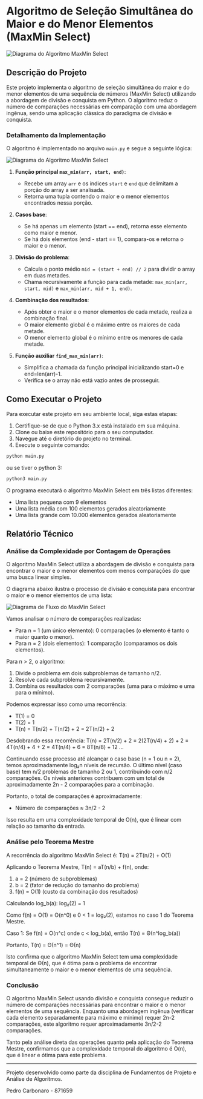 # Algoritmo de Seleção Simultânea do Maior e do Menor Elementos (MaxMin Select)

![Diagrama do Algoritmo MaxMin Select](./assets/maxmin_select_diagram.png)

## Descrição do Projeto

Este projeto implementa o algoritmo de seleção simultânea do maior e do menor elementos de uma sequência de números (MaxMin Select) utilizando a abordagem de divisão e conquista em Python. O algoritmo reduz o número de comparações necessárias em comparação com uma abordagem ingênua, sendo uma aplicação clássica do paradigma de divisão e conquista.

### Detalhamento da Implementação

O algoritmo é implementado no arquivo `main.py` e segue a seguinte lógica:

![Diagrama do Algoritmo MaxMin Select](./assets/maxmin_select_diagram.png)

1. **Função principal `max_min(arr, start, end)`**:
   - Recebe um array `arr` e os índices `start` e `end` que delimitam a porção do array a ser analisada.
   - Retorna uma tupla contendo o maior e o menor elementos encontrados nessa porção.

2. **Casos base**:
   - Se há apenas um elemento (start == end), retorna esse elemento como maior e menor.
   - Se há dois elementos (end - start == 1), compara-os e retorna o maior e o menor.

3. **Divisão do problema**:
   - Calcula o ponto médio `mid = (start + end) // 2` para dividir o array em duas metades.
   - Chama recursivamente a função para cada metade: `max_min(arr, start, mid)` e `max_min(arr, mid + 1, end)`.

4. **Combinação dos resultados**:
   - Após obter o maior e o menor elementos de cada metade, realiza a combinação final.
   - O maior elemento global é o máximo entre os maiores de cada metade.
   - O menor elemento global é o mínimo entre os menores de cada metade.

5. **Função auxiliar `find_max_min(arr)`**:
   - Simplifica a chamada da função principal inicializando start=0 e end=len(arr)-1.
   - Verifica se o array não está vazio antes de prosseguir.

## Como Executar o Projeto

Para executar este projeto em seu ambiente local, siga estas etapas:

1. Certifique-se de que o Python 3.x está instalado em sua máquina.
2. Clone ou baixe este repositório para o seu computador.
3. Navegue até o diretório do projeto no terminal.
4. Execute o seguinte comando:

```bash
python main.py
```

ou se tiver o python 3:

```bash
python3 main.py
```

O programa executará o algoritmo MaxMin Select em três listas diferentes:
- Uma lista pequena com 9 elementos
- Uma lista média com 100 elementos gerados aleatoriamente
- Uma lista grande com 10.000 elementos gerados aleatoriamente

## Relatório Técnico

### Análise da Complexidade por Contagem de Operações

O algoritmo MaxMin Select utiliza a abordagem de divisão e conquista para encontrar o maior e o menor elementos com menos comparações do que uma busca linear simples.

O diagrama abaixo ilustra o processo de divisão e conquista para encontrar o maior e o menor elementos de uma lista:

![Diagrama de Fluxo do MaxMin Select](./assets/maxmin_select_diagram.png)

Vamos analisar o número de comparações realizadas:

- Para n = 1 (um único elemento): 0 comparações (o elemento é tanto o maior quanto o menor).
- Para n = 2 (dois elementos): 1 comparação (comparamos os dois elementos).

Para n > 2, o algoritmo:
1. Divide o problema em dois subproblemas de tamanho n/2.
2. Resolve cada subproblema recursivamente.
3. Combina os resultados com 2 comparações (uma para o máximo e uma para o mínimo).

Podemos expressar isso como uma recorrência:
- T(1) = 0
- T(2) = 1
- T(n) = T(n/2) + T(n/2) + 2 = 2T(n/2) + 2

Desdobrando essa recorrência:
T(n) = 2T(n/2) + 2
     = 2(2T(n/4) + 2) + 2
     = 4T(n/4) + 4 + 2
     = 4T(n/4) + 6
     = 8T(n/8) + 12
     ...

Continuando esse processo até alcançar o caso base (n = 1 ou n = 2), temos aproximadamente log₂n níveis de recursão. O último nível (caso base) tem n/2 problemas de tamanho 2 ou 1, contribuindo com n/2 comparações. Os níveis anteriores contribuem com um total de aproximadamente 2n - 2 comparações para a combinação.

Portanto, o total de comparações é aproximadamente:
- Número de comparações ≈ 3n/2 - 2

Isso resulta em uma complexidade temporal de O(n), que é linear com relação ao tamanho da entrada.

### Análise pelo Teorema Mestre

A recorrência do algoritmo MaxMin Select é:
T(n) = 2T(n/2) + O(1)

Aplicando o Teorema Mestre, T(n) = aT(n/b) + f(n), onde:
1. a = 2 (número de subproblemas)
2. b = 2 (fator de redução do tamanho do problema)
3. f(n) = O(1) (custo da combinação dos resultados)

Calculando log_b(a):
log₂(2) = 1

Como f(n) = O(1) = O(n^0) e 0 < 1 = log₂(2), estamos no caso 1 do Teorema Mestre.

Caso 1: Se f(n) = O(n^c) onde c < log_b(a), então T(n) = Θ(n^log_b(a))

Portanto, T(n) = Θ(n^1) = Θ(n)

Isto confirma que o algoritmo MaxMin Select tem uma complexidade temporal de Θ(n), que é ótima para o problema de encontrar simultaneamente o maior e o menor elementos de uma sequência.

### Conclusão

O algoritmo MaxMin Select usando divisão e conquista consegue reduzir o número de comparações necessárias para encontrar o maior e o menor elementos de uma sequência. Enquanto uma abordagem ingênua (verificar cada elemento separadamente para máximo e mínimo) requer 2n-2 comparações, este algoritmo requer aproximadamente 3n/2-2 comparações.

Tanto pela análise direta das operações quanto pela aplicação do Teorema Mestre, confirmamos que a complexidade temporal do algoritmo é O(n), que é linear e ótima para este problema.

---

Projeto desenvolvido como parte da disciplina de Fundamentos de Projeto e Análise de Algoritmos.

Pedro Carbonaro - 871659